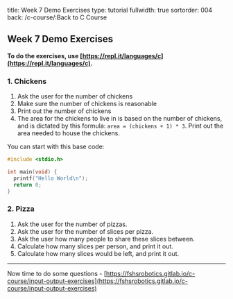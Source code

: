 title: Week 7 Demo Exercises
type: tutorial
fullwidth: true
sortorder: 004
back: /c-course/:Back to C Course

## Week 7 Demo Exercises

**To do the exercises, use [https://repl.it/languages/c](https://repl.it/languages/c).**

### 1. Chickens
1. Ask the user for the number of chickens
2. Make sure the number of chickens is reasonable
3. Print out the number of chickens
4. The area for the chickens to live in is based on the number of chickens, and is dictated by this formula: `area = (chickens + 1) * 3`. Print out the area needed to house the chickens.

You can start with this base code:
```cpp
#include <stdio.h>

int main(void) {
  printf("Hello World\n");
  return 0;
}
```

### 2. Pizza
1. Ask the user for the number of pizzas.
2. Ask the user for the number of slices per pizza.
3. Ask the user how many people to share these slices between.
4. Calculate how many slices per person, and print it out.
5. Calculate how many slices would be left, and print it out.

----

Now time to do some questions - [https://fshsrobotics.gitlab.io/c-course/input-output-exercises](https://fshsrobotics.gitlab.io/c-course/input-output-exercises)